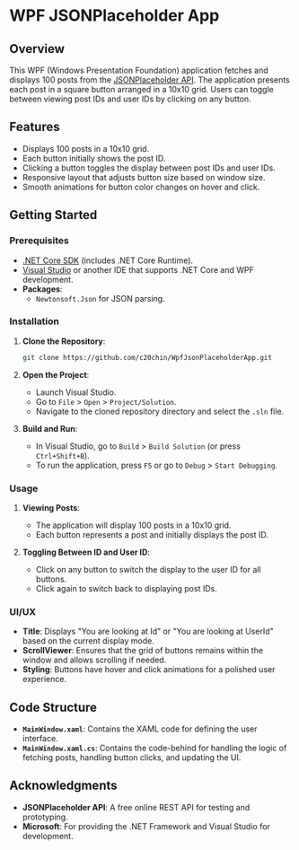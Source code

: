 # WPF JSONPlaceholder App

## Overview

This WPF (Windows Presentation Foundation) application fetches and displays 100 posts from the [JSONPlaceholder API](https://jsonplaceholder.typicode.com/posts). The application presents each post in a square button arranged in a 10x10 grid. Users can toggle between viewing post IDs and user IDs by clicking on any button.

## Features

- Displays 100 posts in a 10x10 grid.
- Each button initially shows the post ID.
- Clicking a button toggles the display between post IDs and user IDs.
- Responsive layout that adjusts button size based on window size.
- Smooth animations for button color changes on hover and click.

## Getting Started

### Prerequisites

- [.NET Core SDK](https://dotnet.microsoft.com/download) (includes .NET Core Runtime).
- [Visual Studio](https://visualstudio.microsoft.com/) or another IDE that supports .NET Core and WPF development.
- **Packages**:
  - `Newtonsoft.Json` for JSON parsing.
  
### Installation

1. **Clone the Repository**:
   ```bash
   git clone https://github.com/c20chin/WpfJsonPlaceholderApp.git
   ```

2. **Open the Project**:
    - Launch Visual Studio.
    - Go to `File` > `Open` > `Project/Solution`.
    - Navigate to the cloned repository directory and select the `.sln` file.

3. **Build and Run**:
    - In Visual Studio, go to `Build` > `Build Solution` (or press `Ctrl+Shift+B`).
    - To run the application, press `F5` or go to `Debug` > `Start Debugging`.

### Usage

1. **Viewing Posts**:
    - The application will display 100 posts in a 10x10 grid.
    - Each button represents a post and initially displays the post ID.

2. **Toggling Between ID and User ID**:
    - Click on any button to switch the display to the user ID for all buttons.
    - Click again to switch back to displaying post IDs.

### UI/UX

- **Title**: Displays "You are looking at Id" or "You are looking at UserId" based on the current display mode.
- **ScrollViewer**: Ensures that the grid of buttons remains within the window and allows scrolling if needed.
- **Styling**: Buttons have hover and click animations for a polished user experience.

## Code Structure

- **`MainWindow.xaml`**: Contains the XAML code for defining the user interface.
- **`MainWindow.xaml.cs`**: Contains the code-behind for handling the logic of fetching posts, handling button clicks, and updating the UI.

## Acknowledgments

- **JSONPlaceholder API**: A free online REST API for testing and prototyping.
- **Microsoft**: For providing the .NET Framework and Visual Studio for development.
